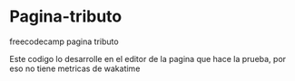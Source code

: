 # Pagina-tributo
freecodecamp pagina tributo

Este codigo lo desarrolle en el editor de la pagina que hace la prueba, por eso no tiene metricas de wakatime
